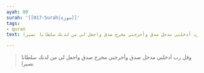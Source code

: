 ```yaml
---
ayah: 80
surah: '[[017-Surah|سورة]]'
tags:
- quran
text: وقل رب أدخلني مدخل صدق وأخرجني مخرج صدق واجعل لي من لدنك سلطانا نصيرا

---
```

> وقل رب أدخلني مدخل صدق وأخرجني مخرج صدق واجعل لي من لدنك سلطانا نصيرا
